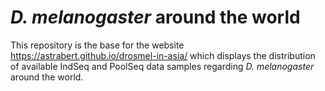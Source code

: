 # _D. melanogaster_ around the world

This repository is the base for the website https://astrabert.github.io/drosmel-in-asia/ which displays the distribution of available IndSeq and PoolSeq data samples regarding _D. melanogaster_ around the world.
